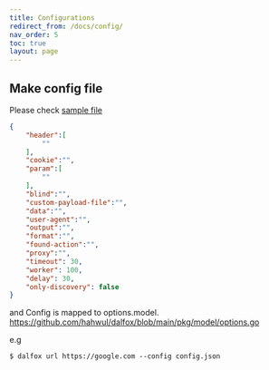 ```yaml
---
title: Configurations
redirect_from: /docs/config/
nav_order: 5
toc: true
layout: page
---
```


## Make config file
Please check [sample file](https://github.com/hahwul/dalfox/blob/main/samples/sample_config.json)
```json
{
	"header":[
		""
	],
	"cookie":"",
	"param":[
		""
	],
	"blind":"",
	"custom-payload-file":"",
	"data":"",
	"user-agent":"",
	"output":"",
	"format":"",
	"found-action":"",
	"proxy":"",
	"timeout": 30,
	"worker": 100,
	"delay": 30,
	"only-discovery": false
}

```

and Config is mapped to options.model.
https://github.com/hahwul/dalfox/blob/main/pkg/model/options.go

e.g
```
$ dalfox url https://google.com --config config.json 
```
